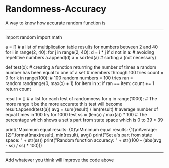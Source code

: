 # Randomness-Accuracy
A way to know how accurate random function is

*****

import random
import math

a = []  # a list of multiplication table results for numbers between 2 and 40
for i in range(2, 40):
    for j in range(2, 40):
        d = i * j
        if d not in a:  # avoiding repetitive numbers
            a.append(d)
a = sorted(a)  # sorting a (not necessary)


def test(x):  # creating a function returning the number of times a random number has been equal to one of a set
    # members through 100 tries
    count = 0
    for k in range(100):  # 100 random numbers = 100 tries
        ran = random.randrange(0, max(x) + 1)
        for item in x:
            if ran == item:
                count += 1
    return count


result = []  # a list for each test of randomness
for q in range(1000):  # The more range it be the more accurate this test will become
    result.append(test(a))
avg = sum(result) / len(result)  # average number of equal times in 100 try for 1000 test
ss = (len(a) / max(a)) * 100  # The percentage which shows a set's part from state space which is 0 to 39 * 39

print("Maximum equal results: {0}\nMinimum equal results: {1}\nAverage: {2}".format(max(result), min(result), avg))
print("Set a's part from state space: " + str(ss))
print("Random function accuracy: " + str((100 - (abs(avg - ss) / ss) * 100)))

*****

Add whatever you think will improve the code above

